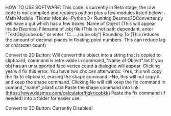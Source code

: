 HOW TO USE SOFTWARE:
  This code is currently in Beta stage, the raw code is not compiled and requires python plus a few modules listed below:
  -Math Module
  -Tkinter Module
  -Python 3+
  Running Desmos3DConverter.py will have a gui which has a few boxes:
  Name of Object (This will appear inside Desmos)
  Filename of .obj file (This is not path dependant, enter "TestObj/cube.obj" or enter "C:\...../cube.obj")
  Rounding To (This reduces the amount of decimal places in floating point numbers. This can reduce lag or character count)

  Convert to 2D Button:
    Will convert the object into a string that is copied to clipboard,
    command is retreivable in command_"Name of Object".txt
    If you obj has an unsupported face vertex count a dialogue will appear.
    Clicking yes will fix this error. You have two choices afterwards:
    -Yes, this will copy the fix to clipboard, erasing the shape command.
    -No, this will not copy it and keep the shape command.
    Clicking No will still keep the fix command in comand_"name"_aliasfix.txt
    Paste the shape command into link: (https://www.desmos.com/calculator/hqkrjcobkk)
    Paste the fix command (if needed) into a folder for easier use.
  
  Convert to 3D Button:
    Currently Disabled!
  
